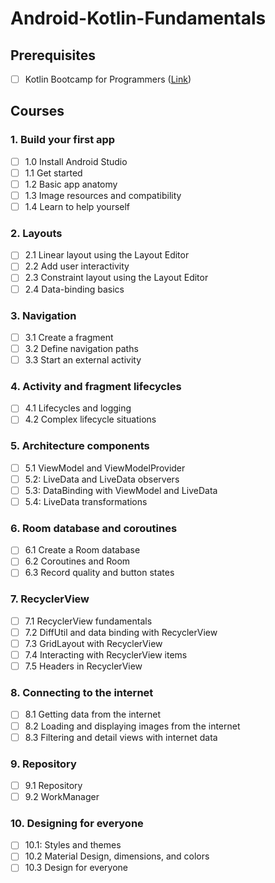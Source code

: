 # Android-Kotlin-Fundamentals

## Prerequisites
- [ ] Kotlin Bootcamp for Programmers ([Link](https://www.udacity.com/course/kotlin-bootcamp-for-programmers--ud9011))

## Courses
### 1. Build your first app
- [ ] 1.0 Install Android Studio
- [ ] 1.1 Get started
- [ ] 1.2 Basic app anatomy
- [ ] 1.3 Image resources and compatibility
- [ ] 1.4 Learn to help yourself
### 2. Layouts
- [ ] 2.1 Linear layout using the Layout Editor
- [ ] 2.2 Add user interactivity
- [ ] 2.3 Constraint layout using the Layout Editor
- [ ] 2.4 Data-binding basics
### 3. Navigation
- [ ] 3.1 Create a fragment
- [ ] 3.2 Define navigation paths
- [ ] 3.3 Start an external activity
### 4. Activity and fragment lifecycles
- [ ] 4.1 Lifecycles and logging
- [ ] 4.2 Complex lifecycle situations
### 5. Architecture components
- [ ] 5.1 ViewModel and ViewModelProvider
- [ ] 5.2: LiveData and LiveData observers
- [ ] 5.3: DataBinding with ViewModel and LiveData
- [ ] 5.4: LiveData transformations
### 6. Room database and coroutines
- [ ] 6.1 Create a Room database
- [ ] 6.2 Coroutines and Room
- [ ] 6.3 Record quality and button states
### 7. RecyclerView
- [ ] 7.1 RecyclerView fundamentals
- [ ] 7.2 DiffUtil and data binding with RecyclerView
- [ ] 7.3 GridLayout with RecyclerView
- [ ] 7.4 Interacting with RecyclerView items
- [ ] 7.5 Headers in RecyclerView
### 8. Connecting to the internet
- [ ] 8.1 Getting data from the internet
- [ ] 8.2 Loading and displaying images from the internet
- [ ] 8.3 Filtering and detail views with internet data
### 9. Repository
- [ ] 9.1 Repository
- [ ] 9.2 WorkManager
### 10. Designing for everyone
- [ ] 10.1: Styles and themes
- [ ] 10.2 Material Design, dimensions, and colors
- [ ] 10.3 Design for everyone
